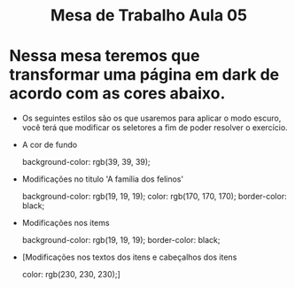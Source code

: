 <h1 align="center"> Mesa de Trabalho Aula 05 </h1> 

# Nessa mesa teremos que transformar uma página em dark de acordo com as cores abaixo.


*  Os seguintes estilos são os que usaremos para aplicar o modo escuro, 
você terá que modificar os seletores a fim de poder resolver o exercício. 

* A cor de fundo 

  background-color: rgb(39, 39, 39);


* Modificações no titulo 'A família dos felinos'

  background-color: rgb(19, 19, 19);
  color: rgb(170, 170, 170);
  border-color: black;



* Modificações nos items

  background-color: rgb(19, 19, 19);
  border-color: black;


* [Modificações nos textos dos itens e cabeçalhos dos itens

  color: rgb(230, 230, 230);]

